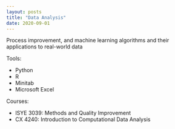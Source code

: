 ```yaml
---
layout: posts
title: "Data Analysis"
date: 2020-09-01
---
```

Process improvement, and machine learning algorithms and their applications to real-world data

Tools:
* Python
* R
* Minitab
* Microsoft Excel

Courses:
* ISYE 3039: Methods and Quality Improvement
* CX 4240: Introduction to Computational Data Analysis
